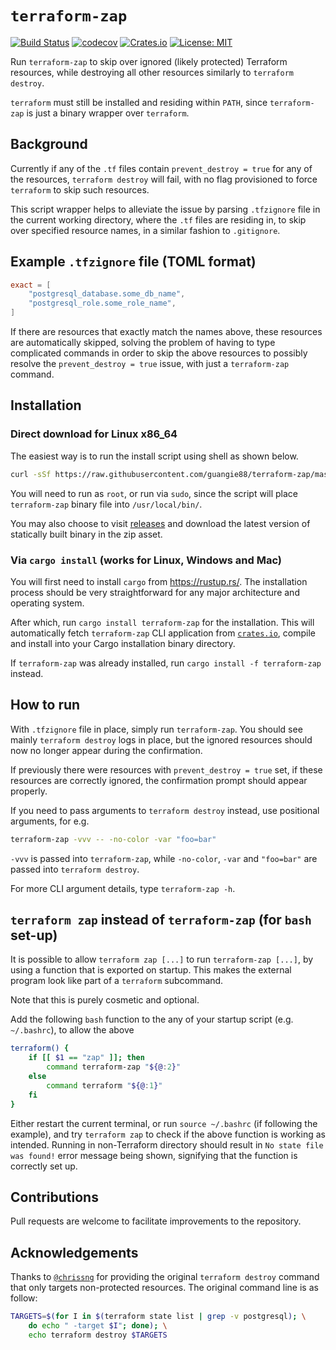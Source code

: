 # `terraform-zap`

[![Build Status](https://travis-ci.org/guangie88/terraform-zap.svg?branch=master)](https://travis-ci.org/guangie88/terraform-zap)
[![codecov](https://codecov.io/gh/guangie88/terraform-zap/branch/master/graph/badge.svg)](https://codecov.io/gh/guangie88/terraform-zap)
[![Crates.io](https://img.shields.io/crates/v/terraform-zap.svg)](https://crates.io/crates/terraform-zap)
[![License: MIT](https://img.shields.io/badge/License-MIT-yellow.svg)](https://opensource.org/licenses/MIT)

Run `terraform-zap` to skip over ignored (likely protected) Terraform resources,
while destroying all other resources similarly to `terraform destroy`.

`terraform` must still be installed and residing within `PATH`, since
`terraform-zap` is just a binary wrapper over `terraform`.

## Background

Currently if any of the `.tf` files contain `prevent_destroy = true` for any of
the resources, `terraform destroy` will fail, with no flag provisioned to force
`terraform` to skip such resources.

This script wrapper helps to alleviate the issue by parsing `.tfzignore` file in
the current working directory, where the `.tf` files are residing in, to skip
over specified resource names, in a similar fashion to `.gitignore`.

## Example `.tfzignore` file (TOML format)

```toml
exact = [
    "postgresql_database.some_db_name",
    "postgresql_role.some_role_name",
]
```

If there are resources that exactly match the names above, these resources are
automatically skipped, solving the problem of having to type complicated
commands in order to skip the above resources to possibly resolve the
`prevent_destroy = true` issue, with just a `terraform-zap` command.

## Installation

### Direct download for Linux x86_64

The easiest way is to run the install script using shell as shown below.

```bash
curl -sSf https://raw.githubusercontent.com/guangie88/terraform-zap/master/install-linux.sh | sudo sh
```

You will need to run as `root`, or run via `sudo`, since the script will place
`terraform-zap` binary file into `/usr/local/bin/`.

You may also choose to visit
[releases](https://github.com/guangie88/terraform-zap/releases)
and download the latest version of statically built binary in the zip asset.

### Via `cargo install` (works for Linux, Windows and Mac)

You will first need to install `cargo` from <https://rustup.rs/>. The
installation process should be very straightforward for any major architecture
and operating system.

After which, run `cargo install terraform-zap` for the installation. This will
automatically fetch `terraform-zap` CLI application from
[`crates.io`](https://crates.io/), compile and install into your Cargo
installation binary directory.

If `terraform-zap` was already installed, run `cargo install -f terraform-zap`
instead.

## How to run

With `.tfzignore` file in place, simply run `terraform-zap`. You should see
mainly `terraform destroy` logs in place, but the ignored resources should now
no longer appear during the confirmation.

If previously there were resources
with `prevent_destroy = true` set, if these resources are correctly ignored,
the confirmation prompt should appear properly.

If you need to pass arguments to `terraform destroy` instead, use positional
arguments, for e.g.

```bash
terraform-zap -vvv -- -no-color -var "foo=bar"
```

`-vvv` is passed into `terraform-zap`, while `-no-color`, `-var` and `"foo=bar"`
are passed into `terraform destroy`.

For more CLI argument details, type `terraform-zap -h`.

## `terraform zap` instead of `terraform-zap` (for `bash` set-up)

It is possible to allow `terraform zap [...]` to run `terraform-zap [...]`, by
using a function that is exported on startup. This makes the external program
look like part of a `terraform` subcommand.

Note that this is purely cosmetic and optional.

Add the following `bash` function to the any of your startup script (e.g.
`~/.bashrc`), to allow the above

```bash
terraform() {
    if [[ $1 == "zap" ]]; then
        command terraform-zap "${@:2}"
    else
        command terraform "${@:1}"
    fi
}
```

Either restart the current terminal, or run `source ~/.bashrc` (if following
the example), and try `terraform zap` to check if the above function is working
as intended. Running in non-Terraform directory should result in
`No state file was found!` error message being shown, signifying that the
function is correctly set up.

## Contributions

Pull requests are welcome to facilitate improvements to the repository.

## Acknowledgements

Thanks to [`@chrissng`](https://github.com/chrissng) for providing the original
`terraform destroy` command that only targets non-protected resources. The
original command line is as follow:

```bash
TARGETS=$(for I in $(terraform state list | grep -v postgresql); \
    do echo " -target $I"; done); \
    echo terraform destroy $TARGETS
```
